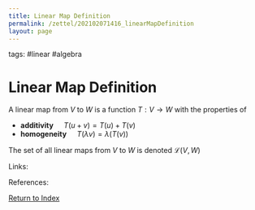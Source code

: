 ```yaml
---
title: Linear Map Definition
permalink: /zettel/202102071416_linearMapDefinition
layout: page
---
```

tags: #linear #algebra

# Linear Map Definition

A linear map from $V$ to $W$ is a function $T : V \rightarrow W$ with the properties of
- **additivity** $\quad T(u + v) = T(u) + T(v)$
- **homogeneity** $\quad T(\lambda v) = \lambda (T(v))$

The set of all linear maps from $V$ to $W$ is denoted $\mathcal{L}(V,W)$

Links: 

References: 

[Return to Index](index)